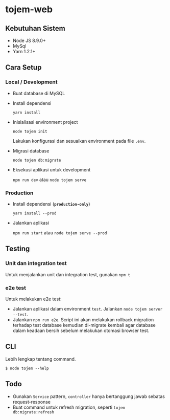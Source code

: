 # tojem-web

## Kebutuhan Sistem

- Node JS 8.9.0+
- MySql
- Yarn 1.2.1+


## Cara Setup

### Local / Development

- Buat database di MySQL

- Install dependensi

    `yarn install`

- Inisialisasi environment project

    `node tojem init`

    Lakukan konfigurasi dan sesuaikan environment pada file `.env`.

- Migrasi database

    `node tojem db:migrate`

- Eksekusi aplikasi untuk development

    `npm run dev` atau `node tojem serve`


### Production

- Install dependensi (__`production-only`__)

    `yarn install --prod`

- Jalankan aplikasi

    `npm run start` atau `node tojem serve --prod`

## Testing

### Unit dan integration test

Untuk menjalankan unit dan integration test, gunakan `npm t`

### e2e test

Untuk melakukan e2e test:

- Jalankan aplikasi dalam environment `test`. Jalankan `node tojem server --test`.
- Jalankan `npm run e2e`. Script ini akan melakukan rollback migration terhadap test database kemudian di-migrate kembali agar database dalam keadaan bersih sebelum melakukan otomasi browser test.

## CLI

Lebih lengkap tentang command.

```console
$ node tojem --help
```


## Todo

- Gunakan `Service` pattern, `controller` hanya bertanggung jawab sebatas request-response
- Buat command untuk refresh migration, seperti `tojem db:migrate:refresh`
